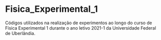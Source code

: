 # Fisica_Experimental_1
Códigos utilizados na realização de experimentos ao longo do curso de Física Experimental 1 durante o ano letivo 2021-1 da Universidade Federal de Uberlândia.
